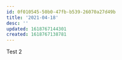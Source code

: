 ```yaml
---
id: 0f010545-50b0-47fb-b539-26070a27d49b
title: '2021-04-18'
desc: ''
updated: 1618767144301
created: 1618767138781
---
```


Test 2
